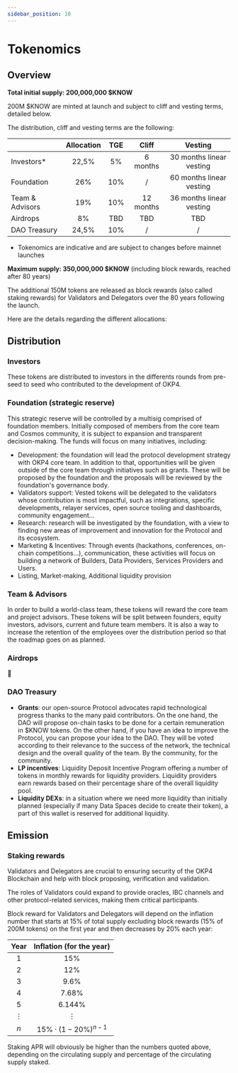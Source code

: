 ```yaml
---
sidebar_position: 10
---
```


# Tokenomics

## Overview

**Total initial supply: 200,000,000 $KNOW**

200M $KNOW are minted at launch and subject to cliff and vesting terms, detailed below.


The distribution, cliff and vesting terms are the following:

|                 | Allocation | TGE  |   Cliff   |         Vesting          |
|-----------------|:----------:|:----:|:---------:|:------------------------:|
| Investors*      |    22,5%   |  5%  |  6 months | 30 months linear vesting |
| Foundation      |     26%    |  10% |     /     | 60 months linear vesting |
| Team & Advisors |     19%    |  10% | 12 months | 36 months linear vesting |
| Airdrops        |      8%    |  TBD |    TBD    |            TBD           |
| DAO Treasury    |    24,5%   |  10% |     /     |             /            |

* Tokenomics are indicative and are subject to changes before mainnet launches

**Maximum supply: 350,000,000 $KNOW** (including block rewards, reached after 80 years)

The additional 150M tokens are released as block rewards (also called staking rewards) for Validators and Delegators over the 80 years following the launch.

Here are the details regarding the different allocations:

## Distribution

### Investors

These tokens are distributed to investors in the differents rounds from pre-seed to seed who contributed to the development of OKP4.

### Foundation (strategic reserve)

This strategic reserve will be controlled by a multisig comprised of foundation members. Initially composed of members from the core team and Cosmos community, it is subject to expansion and transparent decision-making. The funds will focus on many initiatives, including:

- Development: the foundation will lead the protocol development strategy with OKP4 core team. In addition to that, opportunities will be given outside of the core team through initiatives such as grants. These will be proposed by the foundation and the proposals will be reviewed by the foundation's governance body. 
- Validators support: Vested tokens will be delegated to the validators whose contribution is most impactful, such as integrations, specific developments, relayer services, open source tooling and dashboards, community engagement...
- Research: research will be investigated by the foundation, with a view to finding new areas of improvement and innovation for the Protocol and its ecosystem.
- Marketing & Incentives: Through events (hackathons, conferences, on-chain competitions...), communication, these activities will focus on building a network of Builders, Data Providers, Services Providers and Users.
- Listing, Market-making, Additional liquidity provision

### Team & Advisors

In order to build a world-class team, these tokens will reward the core team and project advisors. These tokens will be split between founders, equity investors, advisors, current and future team members. It is also a way to increase the retention of the employees over the distribution period so that the roadmap goes on as planned.

### Airdrops

:eyes:

### DAO Treasury

- **Grants**: our open-source Protocol advocates rapid technological progress thanks to the many paid contributors. On the one hand, the DAO will propose on-chain tasks to be done for a certain remuneration in $KNOW tokens. On the other hand, if you have an idea to improve the Protocol, you can propose your idea to the DAO. They will be voted according to their relevance to the success of the network, the technical design and the overall quality of the team. By the community, for the community.
- **LP incentives**: Liquidity Deposit Incentive Program offering a number of tokens in monthly rewards for liquidity providers. Liquidity providers earn rewards based on their percentage share of the overall liquidity pool.
- **Liquidity DEXs**: in a situation where we need more liquidity than initially planned (especially if many Data Spaces decide to create their token), a part of this wallet is reserved for additional liquidity.

## Emission

### Staking rewards

Validators and Delegators are crucial to ensuring security of the OKP4 Blockchain and help with block proposing, verification and validation.

The roles of Validators could expand to provide oracles, IBC channels and other protocol-related services, making them critical participants.

Block reward for Validators and Delegators will depend on the inflation number that starts at 15% of total supply excluding block rewards (15% of 200M tokens) on the first year and then decreases by 20% each year:

| Year     |  Inflation (for the year) |
|:--------:|:-------------------------:|
| 1        |  15%                      |
| 2        |  12%                      |
| 3        |  9.6%                     |
| 4        |  7.68%                    |
| 5        |  6.144%                   |
| $\vdots$ |  $\vdots$                 |
| $n$      |  $15\%\cdotp(1-20\%)^{n-1}$       |

Staking APR will obviously be higher than the numbers quoted above, depending on the circulating supply and percentage of the circulating supply staked.